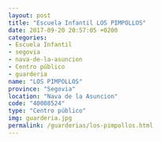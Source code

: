 ```yaml
---
layout: post
title: "Escuela Infantil LOS PIMPOLLOS"
date: 2017-09-20 20:57:05 +0200
categories:
- Escuela Infantil
- segovia
- nava-de-la-asuncion
- Centro público
- guarderia
name: "LOS PIMPOLLOS"
province: "Segovia"
location: "Nava de la Asuncion"
code: "40008524"
type: "Centro público"
img: guarderia.jpg
permalink: /guarderias/los-pimpollos.html
---
```

